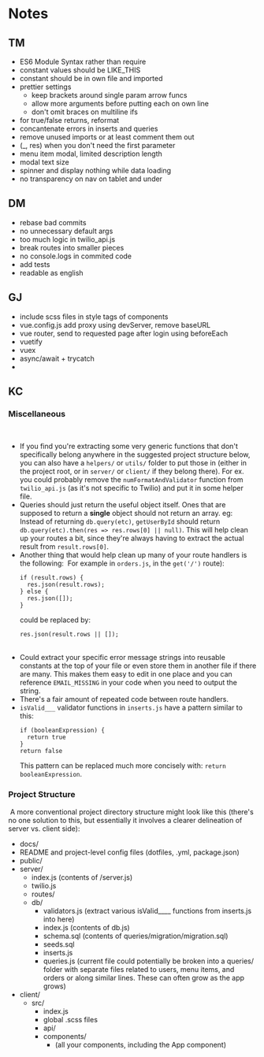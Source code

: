 # Notes

## TM

- ES6 Module Syntax rather than require
- constant values should be LIKE_THIS
- constant should be in own file and imported
- prettier settings
  - keep brackets around single param arrow funcs
  - allow more arguments before putting each on own line
  - don't omit braces on multiline ifs
- for true/false returns, reformat
- concantenate errors in inserts and queries
- remove unused imports or at least comment them out
- (\_, res) when you don't need the first parameter
- menu item modal, limited description length
- modal text size
- spinner and display nothing while data loading
- no transparency on nav on tablet and under

## DM

- rebase bad commits
- no unnecessary default args
- too much logic in twilio_api.js
- break routes into smaller pieces
- no console.logs in commited code
- add tests
- readable as english

## GJ

- include scss files in style tags of components
- vue.config.js add proxy using devServer, remove baseURL
- vue router, send to requested page after login using beforeEach
- vuetify
- vuex
- async/await + trycatch
-

## KC

### Miscellaneous

​

- If you find you're extracting some very generic functions that don't specifically belong anywhere in the suggested project structure below, you can also have a `helpers/` or `utils/` folder to put those in (either in the project root, or in `server/` or `client/` if they belong there). For ex. you could probably remove the `numFormatAndValidator` function from `twilio_api.js` (as it's not specific to Twilio) and put it in some helper file.
  ​
- Queries should just return the useful object itself. Ones that are supposed to return a **single** object should not return an array. eg: Instead of returning `db.query(etc)`, `getUserById` should return `db.query(etc).then(res => res.rows[0] || null)`. This will help clean up your routes a bit, since they're always having to extract the actual result from `result.rows[0]`.
  ​
- Another thing that would help clean up many of your route handlers is the following:
  ​
  For example in `orders.js`, in the `get('/')` route):
  ```
  if (result.rows) {
    res.json(result.rows);
  } else {
    res.json([]);
  }
  ```
  ​
  could be replaced by:
  ```
  res.json(result.rows || []);
  ```
  ​
- Could extract your specific error message strings into reusable constants at the top of your file or even store them in another file if there are many. This makes them easy to edit in one place and you can reference `EMAIL_MISSING` in your code when you need to output the string.
  ​
- There's a fair amount of repeated code between route handlers.
  ​
- `isValid___` validator functions in `inserts.js` have a pattern similar to this:
  ```
  if (booleanExpression) {
    return true
  }
  return false
  ```
  This pattern can be replaced much more concisely with: `return booleanExpression`.
  ​
  ​

### Project Structure

​
A more conventional project directory structure might look like this (there's no one solution to this, but essentially it involves a clearer delineation of server vs. client side):
​

- docs/
- README and project-level config files (dotfiles, .yml, package.json)
- public/
- server/
  - index.js (contents of /server.js)
  - twilio.js
  - routes/
  - db/
    - validators.js (extract various isValid\_\_\_\_ functions from inserts.js into here)
    - index.js (contents of db.js)
    - schema.sql (contents of queries/migration/migration.sql)
    - seeds.sql
    - inserts.js
    - queries.js (current file could potentially be broken into a queries/ folder with separate files related to users, menu items, and orders or along similar lines. These can often grow as the app grows)
- client/
  - src/
    - index.js
    - global .scss files
    - api/
    - components/
      - (all your components, including the App component)
